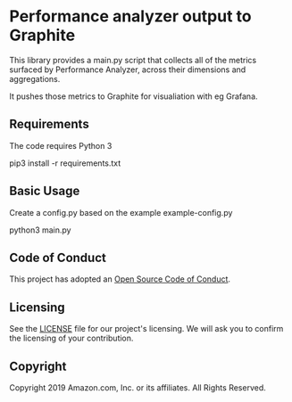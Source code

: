 # Performance analyzer output to Graphite

This library provides a main.py script that collects all of the metrics
surfaced by Performance Analyzer, across their dimensions and aggregations. 

It pushes those metrics to Graphite for visualiation with eg Grafana.

## Requirements

The code requires Python 3

pip3 install -r requirements.txt


## Basic Usage

Create a config.py based on the example example-config.py

python3 main.py

## Code of Conduct

This project has adopted an [Open Source Code of
Conduct](https://opendistro.github.io/for-elasticsearch/codeofconduct.html).

## Licensing

See the [LICENSE](./LICENSE) file for our project's licensing. We will ask you
to confirm the licensing of your contribution.

## Copyright

Copyright 2019 Amazon.com, Inc. or its affiliates. All Rights Reserved.
